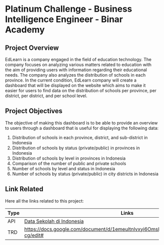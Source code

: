 # Platinum Challenge - Business Intelligence Engineer - Binar Academy

## Project Overview
EdLearn is a company engaged in the field of education technology. The company focuses on analyzing various matters related to education with the aim of providing users with information regarding their educational needs. The company also analyzes the distribution of schools in each province. In the current condition, EdLearn company will create a dashboard that will be displayed on the website which aims to make it easier for users to find data on the distribution of schools per province, per district, per district, and per school level.


## Project Objectives
The objective of making this dashboard is to be able to provide an overview to users through a dashboard that is useful for displaying the following data:
1. Distribution of schools in each province, district, and sub-district in Indonesia
2. Distribution of schools by status (private/public) in provinces in Indonesia
3. Distribution of schools by level in provinces in Indonesia
4. Comparison of the number of public and private schools
5. Number of schools by level and status in Indonesia
6. Number of schools by status (private/public) in city districts in Indonesia

## Link Related

Here all the links related to this project:

| Type                 | Links                                                                                                    |
| ----------------------- | ------------------------------------------------------------------------------------------------------|
| API                  | [Data Sekolah di Indonesia](https://github.com/wanrabbae/api-sekolah-indonesia)                          |
| TRD                 | https://docs.google.com/document/d/1emeultnlvxyi6OmsIAYdrMJK0oEqhFYMjeIm2iUd-cg/edit#                                                                                                                             |